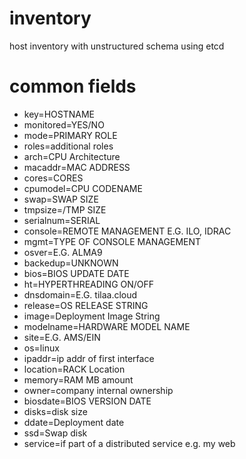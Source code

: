 # inventory
host inventory with unstructured schema using etcd

# common fields

* key=HOSTNAME
* monitored=YES/NO
* mode=PRIMARY ROLE
* roles=additional roles
* arch=CPU Architecture
* macaddr=MAC ADDRESS
* cores=CORES
* cpumodel=CPU CODENAME
* swap=SWAP SIZE
* tmpsize=/TMP SIZE
* serialnum=SERIAL
* console=REMOTE MANAGEMENT E.G. ILO, IDRAC
* mgmt=TYPE OF CONSOLE MANAGEMENT
* osver=E.G. ALMA9
* backedup=UNKNOWN
* bios=BIOS UPDATE DATE
* ht=HYPERTHREADING ON/OFF
* dnsdomain=E.G. tilaa.cloud
* release=OS RELEASE STRING
* image=Deployment Image String
* modelname=HARDWARE MODEL NAME
* site=E.G. AMS/EIN
* os=linux
* ipaddr=ip addr of first interface
* location=RACK Location
* memory=RAM MB amount
* owner=company internal ownership
* biosdate=BIOS VERSION DATE
* disks=disk size
* ddate=Deployment date
* ssd=Swap disk
* service=if part of a distributed service e.g. my web
